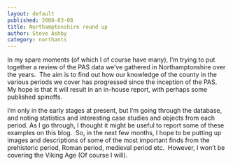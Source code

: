 ```yaml
---
layout: default
published: 2008-03-08
title: Northamptonshire round up
author: Steve Ashby
category: northants
---
```

In my spare moments (of which I of course have many), I’m trying to put together a review of the PAS data we’ve gathered in Northamptonshire over the years.  The aim is to find out how our knowledge of the county in the various periods we cover has progressed since the inception of the PAS.  My hope is that it will result in an in-house report, with perhaps some published spinoffs.

I’m only in the early stages at present, but I’m going through the database, and noting statistics and interesting case studies and objects from each period. As I go through, I thought it might be useful to report some of these examples on this blog.  So, in the next few months, I hope to be putting up images and descriptions of some of the most important finds from the prehistoric period, Roman period, medieval period etc.  However, I won’t be covering the Viking Age (Of course I will).
